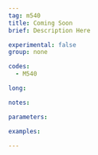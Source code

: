 ```yaml
---
tag: m540
title: Coming Soon
brief: Description Here

experimental: false
group: none

codes:
  - M540

long:

notes:

parameters:

examples:

---
```


